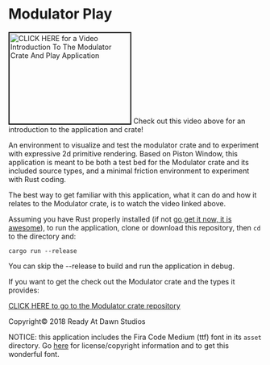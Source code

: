 
# Modulator Play

<a href="http://www.youtube.com/watch?feature=player_embedded&v=n-txrCMvdms" target="_blank"><img src="http://img.youtube.com/vi/n-txrCMvdms/0.jpg"
alt="CLICK HERE for a Video Introduction To The Modulator Crate And Play Application" width="240" height="180" border="2" /></a>
Check out this video above for an introduction to the application and crate!

An environment to visualize and test the modulator crate and to experiment with
expressive 2d primitive rendering. Based on Piston Window, this application is
meant to be both a test bed for the Modulator crate and its included source types,
and a minimal friction environment to experiment with Rust coding.

The best way to get familiar with this application, what it can do and how it relates to the Modulator crate, is to watch the video linked above.

Assuming you have Rust properly installed (if not [go get it now, it is awesome](https://www.rust-lang.org)), to run the application, clone or download this repository, then ```cd``` to the directory and:

    cargo run --release

You can skip the --release to build and run the application in debug.

If you want to get the check out the Modulator crate and the types it provides:

[CLICK HERE to go to the Modulator crate repository](https://github.com/apessino/modulator_play)

Copyright© 2018 Ready At Dawn Studios

NOTICE: this application includes the Fira Code Medium (ttf) font in its ```asset``` directory. Go [here](https://github.com/tonsky/FiraCode) for license/copyright information and to get this wonderful font.
